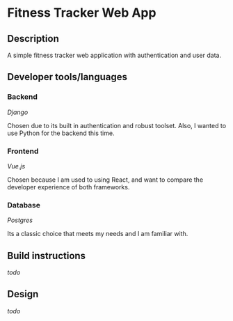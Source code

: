 # Fitness Tracker Web App
## Description
A simple fitness tracker web application with authentication and user data.

## Developer tools/languages

### Backend
*Django*

Chosen due to its built in authentication and robust toolset. Also, I wanted to use Python for the backend this time.

### Frontend
*Vue.js*

Chosen because I am used to using React, and want to compare the developer experience of both frameworks.

### Database
*Postgres*

Its a classic choice that meets my needs and I am familiar with.

## Build instructions
*todo*

## Design
*todo*


